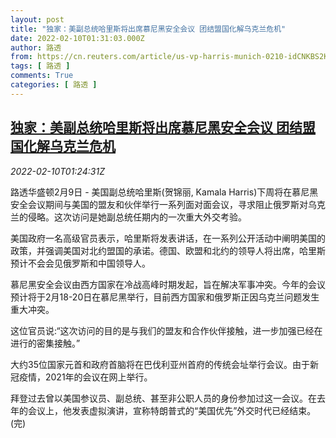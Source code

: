 ```yaml
---
layout: post
title: "独家：美副总统哈里斯将出席慕尼黑安全会议 团结盟国化解乌克兰危机"
date: 2022-02-10T01:31:03.000Z
author: 路透
from: https://cn.reuters.com/article/us-vp-harris-munich-0210-idCNKBS2KF04U
tags: [ 路透 ]
comments: True
categories: [ 路透 ]
---
```

<!--1644456663000-->
[独家：美副总统哈里斯将出席慕尼黑安全会议 团结盟国化解乌克兰危机](https://cn.reuters.com/article/us-vp-harris-munich-0210-idCNKBS2KF04U)
------

<div>
<div><i>2022-02-10T01:24:31Z</i></div><p>路透华盛顿2月9日 - 美国副总统哈里斯(贺锦丽, Kamala Harris)下周将在慕尼黑安全会议期间与美国的盟友和伙伴举行一系列面对面会议，寻求阻止俄罗斯对乌克兰的侵略。这次访问是她副总统任期内的一次重大外交考验。 　</p><p>美国政府一名高级官员表示，哈里斯将发表讲话，在一系列公开活动中阐明美国的政策，并强调美国对北约盟国的承诺。德国、欧盟和北约的领导人将出席，哈里斯预计不会会见俄罗斯和中国领导人。 　</p><p>慕尼黑安全会议由西方国家在冷战高峰时期发起，旨在解决军事冲突。今年的会议预计将于2月18-20日在慕尼黑举行，目前西方国家和俄罗斯正因乌克兰问题发生重大冲突。</p><p>这位官员说:“这次访问的目的是与我们的盟友和合作伙伴接触，进一步加强已经在进行的密集接触。”</p><p>大约35位国家元首和政府首脑将在巴伐利亚州首府的传统会址举行会议。由于新冠疫情，2021年的会议在网上举行。</p><p>拜登过去曾以美国参议员、副总统、甚至非公职人员的身份参加过这一会议。在去年的会议上，他发表虚拟演讲，宣称特朗普式的“美国优先”外交时代已经结束。(完)</p>
</div>
